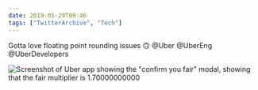 ```yaml
---
date: 2019-05-29T09:46
tags: ["TwitterArchive", "Tech"]
---
```

Gotta love floating point rounding issues 🙃 @Uber @UberEng @UberDevelopers

![Screenshot of Uber app showing the "confirm you fair" modal, showing that the fair multiplier is 1.70000000000](https://cdn.geekyaubergine.com/twitter_archive/1133655746175033344-D7uN5BuXoAIib1p.png)

